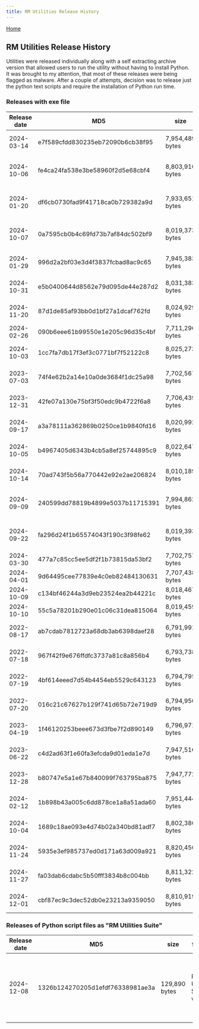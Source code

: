 ```yaml
---
title: RM Utilities Release History
---
```

[Home](https://richardotter.github.io)

## RM Utilities Release History

Utilities were released individually along with a self extracting archive version that allowed users to run the utility without having to install Python.
It was brought to my attention, that most of these releases were being flagged as malware.
After a couple of attempts, decision was to release just the python text scripts and require the installation of Python run time.

### Releases with exe file

| Release date | MD5                              | size            | file name                           | path                                                                                                                            |
| ------------ | -------------------------------- | --------------- | ----------------------------------- | ------------------------------------------------------------------------------------------------------------------------------- |
| 2024-03-14   | e7f589cfdd830235eb72090b6cb38f95 | 7,954,489 bytes | ChangeSourceTemplate v1.0.0.zip     | Releases\ChangeSourceTemplate\Release ChangeSourceTemplate v1.0.0\ChangeSourceTemplate v1.0.0.zip                               |
| 2024-10-06   | fe4ca24fa538e3be58960f2d5e68cbf4 | 8,803,910 bytes | ChangeSourceTemplate v1.1.0.zip     | Releases\ChangeSourceTemplate\Release ChangeSourceTemplate v1.1.0 2024-10-06_152310\ChangeSourceTemplate v1.1.0.zip             |
| 2024-01-20   | df6cb0730fad9f41718ca0b729382a9d | 7,933,651 bytes | ChangeSrcForCitation v1.0.0.0.zip   | Releases\ChangeSrcForCitation\Release ChangeSrcForCitation v1.0.0.0\ChangeSrcForCitation v1.0.0.0.zip                           |
| 2024-10-07   | 0a7595cb0b4c69fd73b7af84dc502bf9 | 8,019,373 bytes | ChangeSrcForCitation v1.0.1.zip     | Releases\ChangeSrcForCitation\Release ChangeSrcForCitation v1.0.1 2024-10-07_173222\ChangeSrcForCitation v1.0.1.zip             |
| 2024-01-29   | 996d2a2bf03e3d4f3837fcbad8ac9c65 | 7,945,383 bytes | CitationSortOrder v1.0.0.0.zip      | Releases\CitationSortOrder\Release CitationSortOrder v1.0.0.0\CitationSortOrder v1.0.0.0.zip                                    |
| 2024-10-31   | e5b0400644d8562e79d095de44e287d2 | 8,031,383 bytes | CitationSortOrder v1.0.1.zip        | Releases\CitationSortOrder\Release CitationSortOrder v1.0.1 2024-10-31_105117\CitationSortOrder v1.0.1.zip                      |
| 2024-11-20   | 87d1de85af93bb0d1bf27a1dcaf762fd | 8,024,929 bytes | ColorFromGroup v1.0.0.zip           | Releases\ColorFromGroup\Release ColorFromGroup v1.0.0  2024-11-20_102150\ColorFromGroup v1.0.0.zip                              |
| 2024-02-26   | 090b6eee61b99550e1e205c96d35c4bf | 7,711,296 bytes | ConvertFact v1.0.0.zip              | Releases\ConvertFact\Release ConvertFact v1.0.0\ConvertFact v1.0.0.zip                                                          |
| 2024-10-03   | 1cc7fa7db17f3ef3c0771bf7f52122c8 | 8,025,273 bytes | ConvertFact v1.1.0.zip              | Releases\ConvertFact\Release ConvertFact v1.1.0 2024-10-03_165546\ConvertFact v1.1.0.zip                                        |
| 2023-07-03   | 74f4e62b2a14e10a0de3684f1dc25a98 | 7,702,567 bytes | GroupFromSQL v1.0.0.0.zip           | Releases\GroupFromSQL\Release GroupFromSQL v1.0.0.0\GroupFromSQL v1.0.0.0.zip                                                   |
| 2023-12-31   | 42fe07a130e75bf3f50edc9b4722f6a8 | 7,706,439 bytes | GroupFromSQL v1.1.0.0.zip           | Releases\GroupFromSQL\Release GroupFromSQL v1.1.0.0\GroupFromSQL v1.1.0.0.zip                                                   |
| 2024-09-17   | a3a78111a362869b0250ce1b9840fd16 | 8,020,992 bytes | GroupFromSQL v1.2.0.zip             | Releases\GroupFromSQL\Release GroupFromSQL v1.2.0 2024-09-17_190922\GroupFromSQL v1.2.0.zip                                     |
| 2024-10-05   | b4967405d6343b4cb5a8ef25744895c9 | 8,022,647 bytes | GroupFromSQL v1.3.0.zip             | Releases\GroupFromSQL\Release GroupFromSQL v1.3.0 2024-10-05_163936\GroupFromSQL v1.3.0.zip                                     |
| 2024-10-14   | 70ad743f5b56a770442e92e2ae206824 | 8,010,189 bytes | GroupFromSQL v1.3.1.zip             | Releases\GroupFromSQL\Release GroupFromSQL v1.3.1 2024-10-14_191321\GroupFromSQL v1.3.1.zip                                     |
| 2024-09-09   | 240599dd78819b4899e5037b11715391 | 7,994,862 bytes | ListCitationsForPersonID v1.0.0.zip | Releases\ListCitationsForPersonID\Release ListCitationsForPersonID v1.0.0 2024-09-09_184516\ListCitationsForPersonID v1.0.0.zip |
| 2024-09-22   | fa296d24f1b65574043f190c3f98fe62 | 8,019,393 bytes | ListCitationsForPersonID v1.1.0.zip | Releases\ListCitationsForPersonID\Release ListCitationsForPersonID v1.1.0 2024-09-22_111859\ListCitationsForPersonID v1.1.0.zip |
| 2024-03-30   | 477a7c85cc5ee5df2f1b73815da53bf2 | 7,702,757 bytes | RunSQL v0.9.1.zip                   | Releases\RunSQL\Release RunSQL v0.9.1\RunSQL v0.9.1.zip                                                                         |
| 2024-04-01   | 9d64495cee77839e4c0eb82484130631 | 7,707,438 bytes | RunSQL v1.0.0.zip                   | Releases\RunSQL\Release RunSQL v1.0.0 2024-04-01_143527\RunSQL v1.0.0.zip                                                       |
| 2024-10-09   | c134bf46244a3d9eb23524ea2b44221c | 8,018,467 bytes | RunSQL v1.1.0.zip                   | Releases\RunSQL\Release RunSQL v1.1.0 2024-10-09_131359\RunSQL v1.1.0.zip                                                       |
| 2024-10-10   | 55c5a78201b290e01c06c31dea815064 | 8,019,459 bytes | RunSQL v1.2.0.zip                   | Releases\RunSQL\Release RunSQL v1.2.0 2024-10-10_183831\RunSQL v1.2.0.zip                                                       |
| 2022-08-17   | ab7cdab7812723a68db3ab6398daef28 | 6,791,991 bytes | RM-TestExternalFiles v1.1.zip       | Releases\TestExternalFiles\Release TestExternalFiles v1.1.0.0\RM-TestExternalFiles v1.1.zip                                     |
| 2022-07-18   | 967f42f9e676ffdfc3737a81c8a856b4 | 6,793,738 bytes | TestExternalFiles v1.1.0.1.zip      | Releases\TestExternalFiles\Release TestExternalFiles v1.1.0.1\TestExternalFiles v1.1.0.1.zip                                    |
| 2022-07-19   | 4bf614eeed7d54b4454eb5529c643123 | 6,794,795 bytes | TestExternalFiles v1.2.0.0.zip      | Releases\TestExternalFiles\Release TestExternalFiles v1.2.0.0\TestExternalFiles v1.2.0.0.zip                                    |
| 2022-07-20   | 016c21c67627b129f741d65b72e719d9 | 6,794,950 bytes | TestExternalFiles v1.2.1.0.zip      | Releases\TestExternalFiles\Release TestExternalFiles v1.2.1.0\TestExternalFiles v1.2.1.0.zip                                    |
| 2023-04-19   | 1f46120253beee673d3fbe7f2d890149 | 6,796,971 bytes | TestExternalFiles v1.3.0.0.zip      | Releases\TestExternalFiles\Release TestExternalFiles v1.3.0.0\TestExternalFiles v1.3.0.0.zip                                    |
| 2023-06-22   | c4d2ad63f1e60fa3efcda9d01eda1e7d | 7,947,516 bytes | TestExternalFiles v1.4.0.0.zip      | Releases\TestExternalFiles\Release TestExternalFiles v1.4.0.0\TestExternalFiles v1.4.0.0.zip                                    |
| 2023-12-28   | b80747e5a1e67b840099f763795ba875 | 7,947,772 bytes | TestExternalFiles v1.5.0.0.zip      | Releases\TestExternalFiles\Release TestExternalFiles v1.5.0.0\TestExternalFiles v1.5.0.0.zip                                    |
| 2024-02-12   | 1b898b43a005c6dd878ce1a8a51ada60 | 7,951,444 bytes | TestExternalFiles v1.6.0.0.zip      | Releases\TestExternalFiles\Release TestExternalFiles v1.6.0.0\TestExternalFiles v1.6.0.0.zip                                    |
| 2024-10-04   | 1689c18ae093e4d74b02a340bd81adf7 | 8,802,380 bytes | TestExternalFiles v1.7.0.zip        | Releases\TestExternalFiles\Release TestExternalFiles v1.7.0 2024-10-04_154404\TestExternalFiles v1.7.0.zip                      |
| 2024-11-24   | 5935e3ef985737ed0d171a63d009a921 | 8,820,450 bytes | TestExternalFiles v1.8.0.zip        | Releases\TestExternalFiles\Release TestExternalFiles v1.8.0  2024-11-24_205721\TestExternalFiles v1.8.0.zip                     |
| 2024-11-27   | fa03dab6cdabc5b50fff3834b8c004bb | 8,811,322 bytes | TestExternalFiles v1.8.1.zip        | Releases\TestExternalFiles\Release TestExternalFiles v1.8.1  2024-11-27_144155\TestExternalFiles v1.8.1.zip                     |
| 2024-12-01   | cbf87ec9c3dec52db0e23213a9359050 | 8,810,919 bytes | TestExternalFiles v1.8.2.zip        | Releases\TestExternalFiles\Release TestExternalFiles v1.8.2  2024-12-01_132156\TestExternalFiles v1.8.2.zip                     |

### Releases of Python script files as "RM Utilities Suite"

| Release date | MD5                              | size          | file name                             | path                                                                                                                  |
| ------------ | -------------------------------- | ------------- | ------------------------------------- | --------------------------------------------------------------------------------------------------------------------- |
| 2024-12-08   | 1326b124270205d1efdf76338981ae3a | 129,890 bytes | RM Utilities Suite v1.0.0.zip | Releases\RM Utilities Suite\Release RM Utilities Suite v1.0.0 2024-12-08_203000\RM Utilities Suite v1.0.0.zip |
